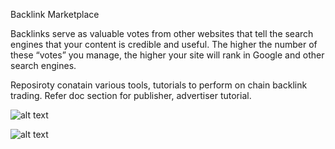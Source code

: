 Backlink Marketplace

Backlinks serve as valuable votes from other websites that tell the search engines that your content is credible and useful. 
The higher the number of these “votes” you manage, the higher your site will rank in Google and other search engines.

Reposiroty conatain various tools, tutorials to perform on chain backlink trading.
Refer doc section for publisher, advertiser tutorial.

![alt text](https://github.com/seopub/backlink_publisher/blob/c00967bc0dcb65749c2e2bf0cf2e42de95fd7dae/img/publisher_page_tx.PNG?raw=true)

![alt text](https://github.com/seopub/backlink_publisher/blob/main/img/advertiser_tx.PNG?raw=true)

